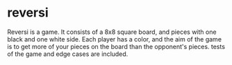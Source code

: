 # reversi
Reversi is a game. 
It consists of a 8x8 square board, and pieces with one black and one white side. 
Each player has a color, and the aim of the game is to get more of your pieces on the board than the opponent's pieces.
tests of the game and edge cases are included.
